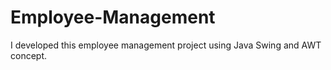 # Employee-Management
I developed this employee management project using Java Swing and AWT concept.
